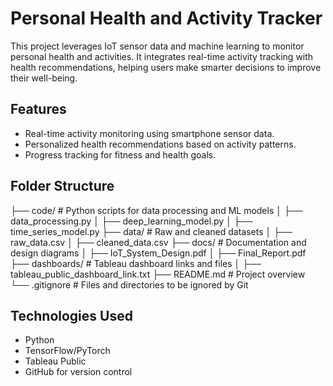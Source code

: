 # Personal Health and Activity Tracker

This project leverages IoT sensor data and machine learning to monitor personal health and activities. It integrates real-time activity tracking with health recommendations, helping users make smarter decisions to improve their well-being.

## Features
- Real-time activity monitoring using smartphone sensor data.
- Personalized health recommendations based on activity patterns.
- Progress tracking for fitness and health goals.

## Folder Structure
├── code/ # Python scripts for data processing and ML models │ ├── data_processing.py │ ├── deep_learning_model.py │ ├── time_series_model.py ├── data/ # Raw and cleaned datasets │ ├── raw_data.csv │ ├── cleaned_data.csv ├── docs/ # Documentation and design diagrams │ ├── IoT_System_Design.pdf │ ├── Final_Report.pdf ├── dashboards/ # Tableau dashboard links and files │ ├── tableau_public_dashboard_link.txt ├── README.md # Project overview └── .gitignore # Files and directories to be ignored by Git



## Technologies Used
- Python
- TensorFlow/PyTorch
- Tableau Public
- GitHub for version control
